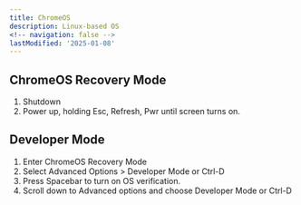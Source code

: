 ```yaml
---
title: ChromeOS
description: Linux-based OS
<!-- navigation: false --> 
lastModified: '2025-01-08'
---
```


## ChromeOS Recovery Mode

1. Shutdown
2. Power up, holding Esc, Refresh, Pwr until screen turns on.

## Developer Mode

1. Enter ChromeOS Recovery Mode
2. Select Advanced Options > Developer Mode or Ctrl-D
3. Press Spacebar to turn on OS verification.
4. Scroll down to Advanced options and choose Developer Mode or Ctrl-D


